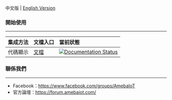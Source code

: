 中文版 | [English Version](./README.md)

### 開始使用
---

|集成方法|文檔入口|當前狀態|
|:----|:-----|:-----|
|代碼顯示|[文檔](https://rtd-test-zh.readthedocs.io/zh_TW/latest/) | [![Documentation Status](https://readthedocs.org/projects/code-blocks/badge/?version=latest)](https://readthedocs.org/projects/rtd-test-zh/)|


### 聯係我們
---

- Facebook：https://www.facebook.com/groups/AmebaIoT
- 官方論壇：https://forum.amebaiot.com/ 
